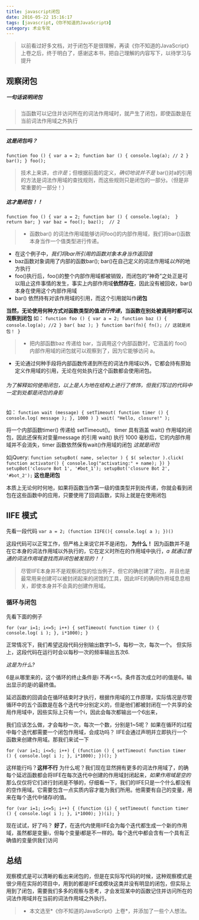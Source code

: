 ```yaml
---
title: javascript闭包
date: 2016-05-22 15:16:17
tags: [javascript,《你不知道的JavaScript》]
category: 术业专攻
---
```

> 以前看过好多文档，对于闭包不是很理解，再读《你不知道的JavaScript》上卷之后，终于明白了，感谢这本书，把自己理解的内容写下，以待学习与提升

<!-- more -->

## 观察闭包

##### 一句话说明闭包
>当函数可以记住并访问所在的词法作用域时，就产生了闭包，即使函数是在当前词法作用域之外执行

***
##### 这是闭包吗？

`
function foo () {
  var a = 2;
  function bar () {
    console.log(a); // 2
  }
  bar();
}
foo();
`

>技术上来讲，*也许是*；但根据前面的定义，*确切地说并不是*
bar()对a的引用的方法是词法作用域的查找规则，而这些规则只是闭包的一部分。（但是非常重要的一部分！）

##### 这才是闭包！！

`
function foo () {
  var a = 2;
  function bar () {
    console.log(a); 
  }
  return bar;
}
var baz = foo();
baz();  // 2 
`
> - 函数bar() 的词法作用域能够访问foo()的内部作用域，我们将bar()函数本身当作一个值类型进行传递。
- 在这个例子中，*我们将bar所引用的函数对象本身当作返回值*
- baz函数对象调用了内部的函数bar(); bar()在自己定义的词法作用域*以外*的地方执行
- foo()执行后，foo()的整个内部作用域都被销毁，而闭包的“神奇”之处正是可以阻止这件事情的发生，事实上内部作用域**依然存在**，因此没有被回收，bar()本身在使用这个内部作用域
- bar() 依然持有对该作用域的引用，而这个引用就叫作**闭包**

**当然，无论使用何种方式对函数类型的值*进行传递*，当函数在别处被调用时都可以观察到闭包**
如：
`
function foo () {
  var a = 2;
  function baz () {
    console.log(a); //2
  }
  bar( baz );
}
function bar(fn){
  fn(); // 这就是闭包！
}
`
> -  把内部函数baz 传递给 bar，当调用这个内部函数时，它涵盖的 foo() 内部作用域的闭包就可以观察到了，因为它能够访问 a。
- 无论通过何种手段将内部函数传递到所在的词法作用域以外，它都会持有原始定义作用域的引用，无论在何处执行这个函数都会使用闭包。

###### 为了解释如何使用闭包，以上是人为地在结构上进行了修饰，但我们写过的代码中一定到处都是闭包的身影

如：
`
function wait (message) {
  setTimeout( function timer () {
    console.log( message );
  }, 1000 )
}
wait( "Hello, closure!" );
`

将一个内部函数timer() 传递给 setTimeout()。 timer 具有涵盖 wait() 作用域的闭包，因此还保有对变量message 的引用
wait() 执行 1000 毫秒后，它的内部作用域并不会消失，timer 函数依然保有wait()作用域的闭包
*这就是闭包*

如jQuery:
`
function setupBot( name, selector ) {
  $( selector ).click( function activator() {
    console.log("activating:" + name);
  })
}
setupBot('closure Bot 1', '#bot_1');
setupBot('closure Bot 2', '#bot_2');
`
**这也是闭包**

本质上无论何时何地，如果将函数当作第一级的值类型并到处传递，你就会看到闭包在这些函数中的应用，只要使用了回调函数，实际上就是在使用闭包

## IIFE 模式

先看一段代码
`
var a = 2;
(function IIFE(){
  console.log( a );
})()
`

这段代码可以正常工作，但严格上来说它并不是闭包，
**为什么！**
因为函数并不是在它本身的词法作用域以外执行的，它在定义时所在的作用域中执行，*a 就通过普通的词法作用域查找而非闭包被发现的！！*

> 尽管IIFE本身并不是观察闭包的恰当例子，但它的确创建了闭包，并且也是最常用来创建可以被封闭起来的闭馆的工具，因此IIFE的确同作用域息息相关，即使本身并不会真的创建作用域。

### 循环与闭包

先看下面的例子

`for (var i=1; i<=5; i++) {
  setTimeout( function timer () {
    console.log( i );
  }, i*1000);
}`

正常情况下，我们希望这段代码分别输出数字1~5，每秒一次，每次一个。
但实际上，这段代码在运行时会以每秒一次的频率输出五次6.

*这是为什么?*

6是从哪里来的，这个循环的终止条件是i 不再<=5。条件首次成立时i的值是6。输出显示的是i的最终值。

延迟函数的回调会在循环结束时才执行，根据作用域的工作原理，实际情况是尽管循环中的五个函数是在各个迭代中分别定义的，但是他们都被封闭在一个共享的全局作用域中，因些实际上只有一个i，因此会每次都输出一个6出来，

我们应该怎么做，才会每秒一次，每次一个数，分别是1~5呢？
如果在循环的过程中每个迭代都需要一个闭包作用域，会成功吗？
IIFE会通过声明并立即执行一个函数来创建作用域。那我们来试一下

`for (var i=1; i<=5; i++) {
  (function () {
    setTimeout( function timer () {
      console.log( i );
    }, i*1000);
  })();
}`

这样能行吗？**这样不行**
为什么呢？我们现在显然拥有更多的词法作用域了，的确每个延迟函数都会将IIFE在每次迭代中创建的作用域封闭起来，*如果作用域是空的* 那么仅仅将它们进行封闭是不够的，仔细看一下，我们的IIFE只是一个什么都没有的空作用域。它需要包含一点实质内容才能为我们所用。他需要有自己的变量，用来在每个迭代中储存i的值。

`for (var i=1; i<=5; i++) {
  (function (i) {
    setTimeout( function timer () {
      console.log( i );
    }, i*1000);
  })(i);
}`

现在试试，好了吗？ **好了**，在迭代内使用IIFE会为每个迭代都生成一个新的作用域，虽然都是变量i，但每个变量i都是不一样的。每个迭代中都会含有一个具有正确值的变量供我们访问

## 总结
观察模式是可以清晰的看出来闭包的，但是在实际写代码的时候，这种观察模式是很少用在实际的项目中，用到的都是IIFE或模块这类并没有明显的闭包，但实际上用到了闭包，需要我们多多的观察与思考，才会发现某中的函数记住并访问所在的词法作用域并在当前的词法作用域之外执行。

> - 本文选至*《你不知道的JavaScript》上卷*，并添加了一些个人想法。
